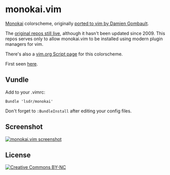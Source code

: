 # monokai.vim

[Monokai][textmate] colorscheme, originally [ported to vim by Damien Gombault][original].

The [original repos still live][repos], although it hasn't been updated since 2009. This repos serves only to allow monokai.vim to be installed using modern plugin managers for vim.

There's also a [vim.org Script page][vimorg] for this colorscheme.

First seen [here][first].

## Vundle
Add to your .vimrc:

    Bundle 'lsdr/monokai'

Don't forget to `:BundleInstall` after editing your config files.

## Screenshot
[![monokai.vim screenshot][screenshot]](https://github.com/lsdr/monokai/raw/master/screenshot.png)

## License
[![Creative Commons BY-NC][ccstamp]][ccbync]


[textmate]: http://www.monokai.nl/blog/2006/07/15/textmate-color-theme/
[original]: http://desintegr.free.fr/dokuwiki/doku.php?id=linux:vim:monokai
[repos]: http://desintegr.googlecode.com/svn/config/vim/colors/monokai.vim
[first]: http://modcult.org/read/2008/7/3/monokai-for-vim
[screenshot]: https://github.com/lsdr/monokai/raw/master/screenshot.png "monokai.vim screenshot"
[ccbync]: http://creativecommons.org/licenses/by-nc/3.0/
[ccstamp]: http://i.creativecommons.org/l/by-nc/3.0/88x31.png "creative commons by-nc"
[vimorg]: http://www.vim.org/scripts/script.php?script_id=4667
